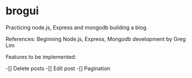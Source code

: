 # brogui

Practicing node.js, Express and mongodb building a blog.

References: Beginning Node.js, Express, Mongodb development by Greg Lim

Features to be implemented:

-[] Delete posts
-[] Edit post
-[] Pagination
